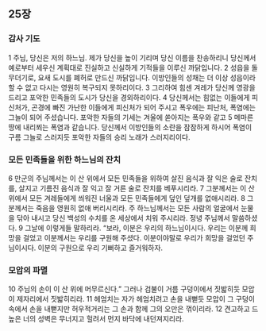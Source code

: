 ## 25장
### 감사 기도
1 주님, 당신은 저의 하느님. 제가 당신을 높이 기리며 당신 이름을 찬송하리니 당신께서 예로부터 세우신 계획대로 진실하고 신실하게 기적들을 이루신 까닭입니다.
2 성읍을 돌무더기로, 요새 도시를 폐허로 만드신 까닭입니다. 이방인들의 성채는 더 이상 성읍이라 할 수 없고 다시는 영원히 복구되지 못하리이다.
3 그리하여 힘센 겨레가 당신께 영광을 드리고 포악한 민족들의 도시가 당신을 경외하리이다.
4 당신께서는 힘없는 이들에게 피신처가, 곤경에 빠진 가난한 이들에게 피신처가 되어 주시고 폭우에는 피난처, 폭염에는 그늘이 되어 주셨습니다. 포악한 자들의 기세는 겨울에 쏟아지는 폭우와 같고
5 메마른 땅에 내리쬐는 폭염과 같습니다. 당신께서 이방인들의 소란을 잠잠하게 하시어 폭염이 구름 그늘로 스러지듯 포악한 자들의 승리 노래가 스러지리이다.
### 모든 민족들을 위한 하느님의 잔치
6 만군의 주님께서는 이 산 위에서 모든 민족들을 위하여 살진 음식과 잘 익은 술로 잔치를, 살지고 기름진 음식과 잘 익고 잘 거른 술로 잔치를 베푸시리라.
7 그분께서는 이 산 위에서 모든 겨레들에게 씌워진 너울과 모든 민족들에게 덮인 덮개를 없애시리라.
8 그분께서는 죽음을 영원히 없애 버리시리라. 주 하느님께서는 모든 사람의 얼굴에서 눈물을 닦아 내시고 당신 백성의 수치를 온 세상에서 치워 주시리라. 정녕 주님께서 말씀하셨다.
9 그날에 이렇게들 말하리라. “보라, 이분은 우리의 하느님이시다. 우리는 이분께 희망을 걸었고 이분께서는 우리를 구원해 주셨다. 이분이야말로 우리가 희망을 걸었던 주님이시다. 이분의 구원으로 우리 기뻐하고 즐거워하자.
### 모압의 파멸
10 주님의 손이 이 산 위에 머무르신다.” 그러나 검불이 거름 구덩이에서 짓밟히듯 모압이 제자리에서 짓밟히리라.
11 헤엄치는 자가 헤엄치려고 손을 내뻗듯 모압이 그 구덩이 속에서 손을 내뻗지만 허우적거리는 그 손과 함께 그의 오만은 꺾이리라.
12 견고하고 드높은 너의 성벽은 무너지고 헐려서 먼지 바닥에 내던져지리라.
